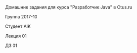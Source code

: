 Домашние задания для курса "Разработчик Java" в Otus.ru

Группа 2017-10

Студент AIK

Лекция 01

ДЗ 01
